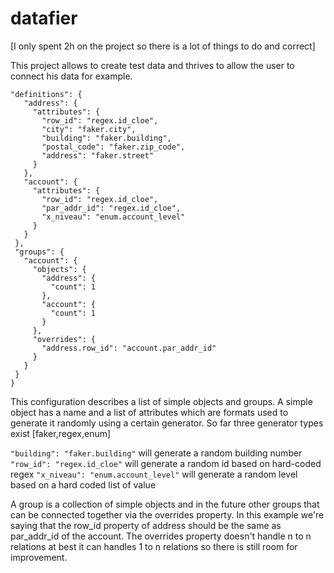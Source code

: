 # datafier
[I only spent 2h on the project so there is a lot of things to do and correct] 

This project allows to create test data and thrives to allow the user to connect his data for example.
 ```
 "definitions": {
    "address": {
      "attributes": {
        "row_id": "regex.id_cloe",
        "city": "faker.city",
        "building": "faker.building",
        "postal_code": "faker.zip_code",
        "address": "faker.street"
      }
    },
    "account": {
      "attributes": {
        "row_id": "regex.id_cloe",
        "par_addr_id": "regex.id_cloe",
        "x_niveau": "enum.account_level"
      }
    }
  },
  "groups": {
    "account": {
      "objects": {
        "address": {
          "count": 1
        },
        "account": {
          "count": 1
        }
      },
      "overrides": {
        "address.row_id": "account.par_addr_id"
      }
    }
  }
}
```
This configuration describes a list of simple objects and groups. 
A simple object has a name and a list of attributes which are formats used to generate it randomly using a certain generator.
So far three generator types exist [faker,regex,enum] 

`"building": "faker.building"` will generate a random building number
`"row_id": "regex.id_cloe"` will generate a random id based on hard-coded regex
`"x_niveau": "enum.account_level"` will generate a random level based on a hard coded list of value 

A group is a collection of simple objects and in the future other groups that can be connected together via 
the overrides property. In this example we're saying that the row_id property of address should be the same as par_addr_id of the account.
The overrides property doesn't handle n to n relations at best it can handles 1 to n relations so there is still room for improvement.
